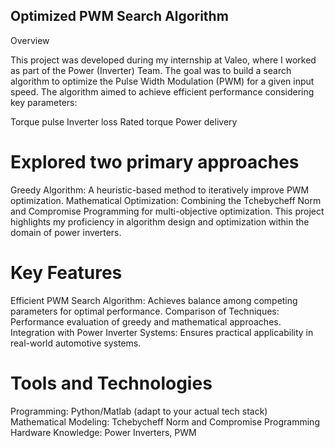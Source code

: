 ## Optimized PWM Search Algorithm

Overview

This project was developed during my internship at Valeo, where I worked as part of the Power (Inverter) Team. The goal was to build a search algorithm to optimize the Pulse Width Modulation (PWM) for a given input speed. The algorithm aimed to achieve efficient performance considering key parameters:

Torque pulse
Inverter loss
Rated torque
Power delivery

# Explored two primary approaches
Greedy Algorithm: A heuristic-based method to iteratively improve PWM optimization.
Mathematical Optimization: Combining the Tchebycheff Norm and Compromise Programming for multi-objective optimization.
This project highlights my proficiency in algorithm design and optimization within the domain of power inverters.

# Key Features
Efficient PWM Search Algorithm: Achieves balance among competing parameters for optimal performance.
Comparison of Techniques: Performance evaluation of greedy and mathematical approaches.
Integration with Power Inverter Systems: Ensures practical applicability in real-world automotive systems.

# Tools and Technologies
Programming: Python/Matlab (adapt to your actual tech stack)
Mathematical Modeling: Tchebycheff Norm and Compromise Programming
Hardware Knowledge: Power Inverters, PWM
